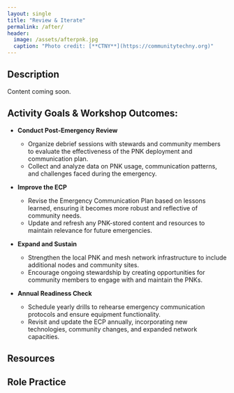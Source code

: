 ```yaml
---
layout: single
title: "Review & Iterate"
permalink: /after/
header:
  image: /assets/afterpnk.jpg
  caption: "Photo credit: [**CTNY**](https://communitytechny.org)"
---
```

## Description 
Content coming soon.

## Activity Goals & Workshop Outcomes: 

- **Conduct Post-Emergency Review**
  - Organize debrief sessions with stewards and community members to evaluate the effectiveness of the PNK deployment and communication plan.
  - Collect and analyze data on PNK usage, communication patterns, and challenges faced during the emergency.

- **Improve the ECP**
  - Revise the Emergency Communication Plan based on lessons learned, ensuring it becomes more robust and reflective of community needs.
  - Update and refresh any PNK-stored content and resources to maintain relevance for future emergencies.

- **Expand and Sustain**
  - Strengthen the local PNK and mesh network infrastructure to include additional nodes and community sites.
  - Encourage ongoing stewardship by creating opportunities for community members to engage with and maintain the PNKs.

- **Annual Readiness Check**
  - Schedule yearly drills to rehearse emergency communication protocols and ensure equipment functionality.
  - Revisit and update the ECP annually, incorporating new technologies, community changes, and expanded network capacities.

## Resources

## Role Practice
